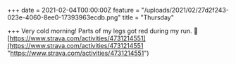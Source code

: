 +++
date = 2021-02-04T00:00:00Z
feature = "/uploads/2021/02/27d2f243-023e-4060-8ee0-17393963ecdb.png"
title = "Thursday"

+++
Very cold morning! Parts of my legs got red during my run. 🥶 [https://www.strava.com/activities/4731214551](https://www.strava.com/activities/4731214551 "https://www.strava.com/activities/4731214551")